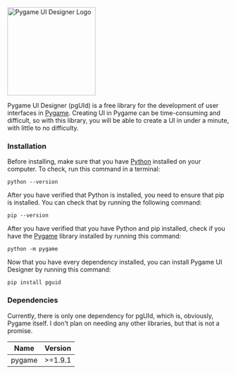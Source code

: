 <img src="pguid_logo.png" alt="Pygame UI Designer Logo" width="200" height="200" img align="center">

Pygame UI Designer (pgUId) is a free library for the development of user interfaces in [Pygame](https://pypi.org/project/Pygame/). Creating UI in Pygame can be time-consuming and difficult, so with this library, you will be able to create a UI in under a minute, with little to no difficulty.

### Installation

Before installing, make sure that you have [Python](https://www.python.org/downloads/) installed on your computer. To check, run this command in a terminal:
```
python --version
```
After you have verified that Python is installed, you need to ensure that pip is installed. You can check that by running the following command:
```
pip --version
```
After you have verified that you have Python and pip installed, check if you have the [Pygame](https://pypi.org/project/Pygame/) library installed by running this command:
```
python -m pygame
```
Now that you have every dependency installed, you can install Pygame UI Designer by running this command:
```
pip install pguid
```

### Dependencies

Currently, there is only one dependency for pgUId, which is, obviously, Pygame itself. I don't plan on needing any other libraries, but that is not a promise.

| Name   | Version   |
| ------ | --------- |
| pygame | >=1.9.1  |
